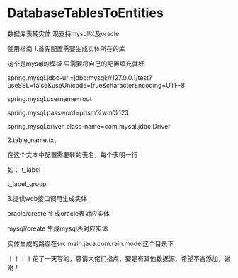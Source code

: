 # DatabaseTablesToEntities
数据库表转实体 现支持mysql以及oracle

使用指南
1.首先配置需要生成实体所在的库

这个是mysql的模板 只需要将自己的配置填充就好

spring.mysql.jdbc-url=jdbc:mysql://127.0.0.1/test?useSSL=false&useUnicode=true&characterEncoding=UTF-8


spring.mysql.username=root


spring.mysql.password=prism%wm%123


spring.mysql.driver-class-name=com.mysql.jdbc.Driver

2.table_name.txt

在这个文本中配置需要转的表名，每个表明一行

如：
t_label


t_label_group

3.提供web接口调用生成实体

oracle/create 生成oracle表对应实体


mysql/create  生成mysql表对应实体

实体生成的路径在src.main.java.com.rain.model这个目录下








！！！！花了一天写的，恳请大佬们指点，要是有其他数据源，希望不吝添加，谢谢！
